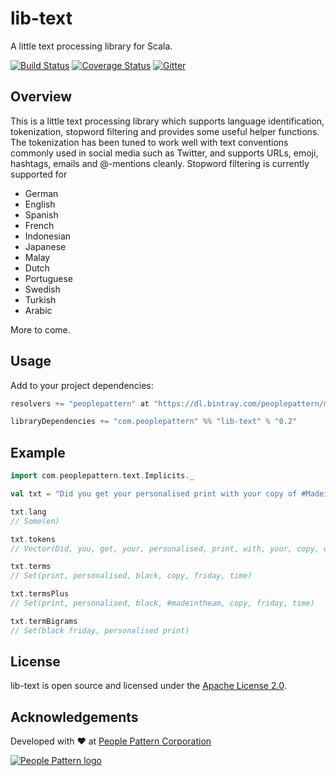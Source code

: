 # lib-text

A little text processing library for Scala.

[![Build Status](https://travis-ci.org/peoplepattern/lib-text.svg?branch=master)](https://travis-ci.org/peoplepattern/lib-text)
[![Coverage Status](https://coveralls.io/repos/peoplepattern/lib-text/badge.svg?branch=master&service=github)](https://coveralls.io/github/peoplepattern/lib-text?branch=master)
[![Gitter](https://badges.gitter.im/Join%20Chat.svg)](https://gitter.im/peoplepattern/lib-text?utm_source=badge&utm_medium=badge&utm_campaign=pr-badge)

## Overview

This is a little text processing library which supports language
identification, tokenization, stopword filtering and provides some
useful helper functions. The tokenization has been tuned to work
well with text conventions commonly used in social media such as
Twitter, and supports URLs, emoji, hashtags, emails and @-mentions
cleanly. Stopword filtering is currently supported for

- German
- English
- Spanish
- French
- Indonesian
- Japanese
- Malay
- Dutch
- Portuguese
- Swedish
- Turkish
- Arabic

More to come.

## Usage

Add to your project dependencies:

```scala
resolvers += "peoplepattern" at "https://dl.bintray.com/peoplepattern/maven/"

libraryDependencies += "com.peoplepattern" %% "lib-text" % "0.2"
```

## Example

```scala
import com.peoplepattern.text.Implicits._

val txt = "Did you get your personalised print with your copy of #MadeintheAM on Black Friday? If not, there's still time! http://www.myplaydirect.com/one-direction"

txt.lang
// Some(en)

txt.tokens
// Vector(Did, you, get, your, personalised, print, with, your, copy, of, #MadeintheAM, on, Black, Friday, ?, If, not, ,, there's, still, time, !, http://www.myplaydirect.com/one-direction)

txt.terms
// Set(print, personalised, black, copy, friday, time)

txt.termsPlus
// Set(print, personalised, black, #madeintheam, copy, friday, time)

txt.termBigrams
// Set(black friday, personalised print)
```

## License

lib-text is open source and licensed under the [Apache License 2.0](LICENSE.txt).

## Acknowledgements

Developed with :heart: at [People Pattern Corporation](https://peoplepattern.com)

[![People Pattern logo](pp.png)](https://peoplepattern.com)
